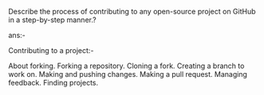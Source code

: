 Describe the process of contributing to any open-source project on GitHub in a step-by-step manner.?

ans:-

Contributing to a project:-

About forking.
Forking a repository.
Cloning a fork.
Creating a branch to work on.
Making and pushing changes.
Making a pull request.
Managing feedback.
Finding projects.
